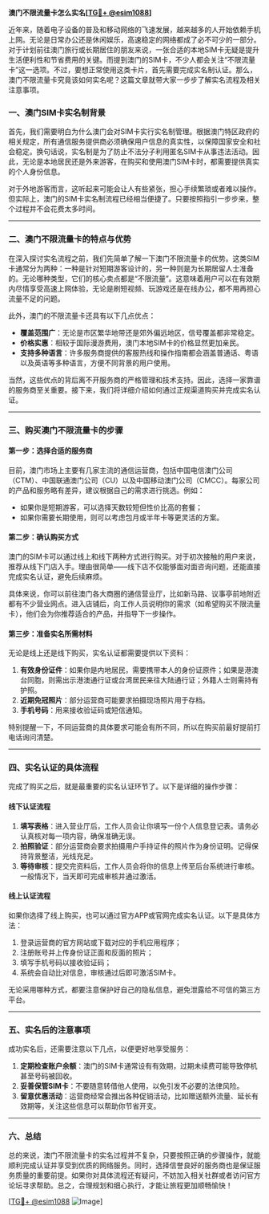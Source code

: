 **澳门不限流量卡怎么实名[[TG💪+ @esim1088](https://t.me/s/esim1088)]**

近年来，随着电子设备的普及和移动网络的飞速发展，越来越多的人开始依赖手机上网。无论是日常办公还是休闲娱乐，高速稳定的网络都成了必不可少的一部分。对于计划前往澳门旅行或长期居住的朋友来说，一张合适的本地SIM卡无疑是提升生活便利性和节省费用的关键。而提到澳门的SIM卡，不少人都会关注“不限流量卡”这一选项。不过，要想正常使用这类卡片，首先需要完成实名制认证。那么，澳门不限流量卡究竟该如何实名呢？这篇文章就带大家一步步了解实名流程及相关注意事项。

### **一、澳门SIM卡实名制背景**
首先，我们需要明白为什么澳门会对SIM卡实行实名制管理。根据澳门特区政府的相关规定，所有通信服务提供商必须确保用户信息的真实性，以保障国家安全和社会稳定。换句话说，实名制是为了防止不法分子利用匿名SIM卡从事违法活动。因此，无论是本地居民还是外来游客，在购买和使用澳门SIM卡时，都需要提供真实的个人身份信息。

对于外地游客而言，这听起来可能会让人有些紧张，担心手续繁琐或者难以操作。但实际上，澳门的SIM卡实名制流程已经相当便捷了。只要按照指引一步步来，整个过程并不会花费太多时间。

---

### **二、澳门不限流量卡的特点与优势**
在深入探讨实名流程之前，我们先简单了解一下澳门不限流量卡的优势。这类SIM卡通常分为两种：一种是针对短期游客设计的，另一种则是为长期居留人士准备的。无论哪种类型，它们的核心卖点都是“不限流量”。这意味着用户可以在有效期内尽情享受高速上网体验，无论是刷短视频、玩游戏还是在线办公，都不用再担心流量不足的问题。

此外，澳门的不限流量卡还具有以下几点优点：
- **覆盖范围广**：无论是市区繁华地带还是郊外偏远地区，信号覆盖都非常稳定。
- **价格实惠**：相较于国际漫游费用，澳门本地SIM卡的价格显然更加亲民。
- **支持多种语言**：许多服务商提供的客服热线和操作指南都会涵盖普通话、粤语以及英语等多种语言，方便不同背景的用户使用。

当然，这些优点的背后离不开服务商的严格管理和技术支持。因此，选择一家靠谱的服务商至关重要。接下来，我们将详细介绍如何通过正规渠道购买并完成实名认证。

---

### **三、购买澳门不限流量卡的步骤**
#### **第一步：选择合适的服务商**
目前，澳门市场上主要有几家主流的通信运营商，包括中国电信澳门公司（CTM）、中国联通澳门公司（CU）以及中国移动澳门公司（CMCC）。每家公司的产品和服务略有差异，建议根据自己的需求进行挑选。例如：
- 如果你是短期游客，可以选择天数较短但性价比高的套餐；
- 如果你需要长期使用，则可以考虑包月或半年卡等更灵活的方案。

#### **第二步：确认购买方式**
澳门的SIM卡可以通过线上和线下两种方式进行购买。对于初次接触的用户来说，推荐从线下门店入手。理由很简单——线下店不仅能够面对面咨询问题，还能直接完成实名认证，避免后续麻烦。

具体来说，你可以前往澳门各大商圈的通信营业厅，比如新马路、议事亭前地附近都有不少营业网点。进入店铺后，向工作人员说明你的需求（如希望购买不限流量卡），他们会为你推荐适合的产品，并指导下一步操作。

#### **第三步：准备实名所需材料**
无论是线上还是线下购买，实名认证都需要提供以下资料：
1. **有效身份证件**：如果你是内地居民，需要携带本人的身份证原件；如果是港澳台同胞，则需出示港澳通行证或台湾居民来往大陆通行证；外籍人士则需持有护照。
2. **近期免冠照片**：部分运营商可能要求拍摄现场照片用于存档。
3. **手机号码**：用来接收验证码或短信通知。

特别提醒一下，不同运营商的具体要求可能会有所不同，所以在购买前最好提前打电话询问清楚。

---

### **四、实名认证的具体流程**
完成了购买之后，就是最重要的实名认证环节了。以下是详细的操作步骤：

#### **线下认证流程**
1. **填写表格**：进入营业厅后，工作人员会让你填写一份个人信息登记表。请务必认真核对每一项内容，确保准确无误。
2. **拍照验证**：部分运营商会要求拍摄用户手持证件的照片作为身份证明。记得保持背景整洁，光线充足。
3. **等待审核**：提交完资料后，工作人员会将你的信息上传至后台系统进行审核。一般情况下，当天即可完成审核并通过激活。

#### **线上认证流程**
如果你选择了线上购买，也可以通过官方APP或官网完成实名认证。以下是具体方法：
1. 登录运营商的官方网站或下载对应的手机应用程序；
2. 注册账号并上传身份证正面和反面的照片；
3. 填写手机号码以接收验证码；
4. 系统会自动比对信息，审核通过后即可激活SIM卡。

无论采用哪种方式，都要注意保护好自己的隐私信息，避免泄露给不可信的第三方平台。

---

### **五、实名后的注意事项**
成功实名后，还需要注意以下几点，以便更好地享受服务：
1. **定期检查账户余额**：澳门的SIM卡通常设有有效期，过期未续费可能导致停机甚至号码被回收。
2. **妥善保管SIM卡**：不要随意转借他人使用，以免引发不必要的法律风险。
3. **留意优惠活动**：运营商经常会推出各种促销活动，比如赠送额外流量、延长有效期等，关注这些信息可以帮助你节省开支。

---

### **六、总结**
总的来说，澳门不限流量卡的实名过程并不复杂，只要按照正确的步骤操作，就能顺利完成认证并享受到优质的网络服务。同时，选择信誉良好的服务商也是保证服务质量的重要前提。如果你对具体流程还有疑问，不妨加入相关社群或者访问官方论坛寻求帮助。总之，合理规划和细心执行，才能让旅程更加顺畅愉快！

[[TG💪+ @esim1088](https://t.me/s/esim1088) ![Image](https://i.postimg.cc/4NQfJmqS/Snipaste-2025-05-13-00-14-12.png)]